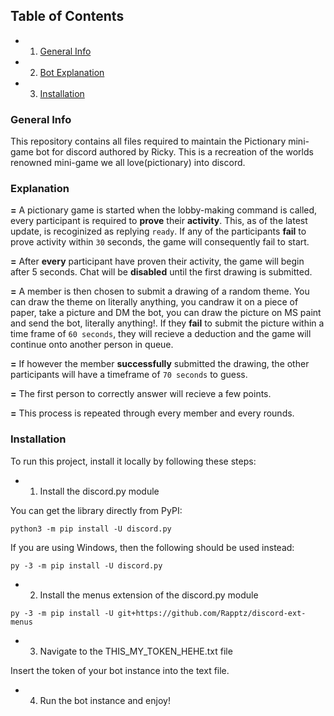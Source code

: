 
## Table of Contents
* 1. [General Info](#general-info)
* 2. [Bot Explanation](#explanation)
* 3. [Installation](#installation)

### General Info
This repository contains all files required to maintain the Pictionary mini-game bot for discord authored by Ricky. This is a recreation of the worlds renowned mini-game we all love(pictionary) into discord.

### Explanation 
**=** A pictionary game is started when the lobby-making command is called, every participant is required to **prove** their **activity**. This, as of the latest update, is recoginized as replying `ready`. If any of the participants **fail** to prove activity within `30` seconds, the game will consequently fail to start.

**=** After **every** participant have proven their activity, the game will begin after 5 seconds. Chat will be **disabled** until the first drawing is submitted.

**=** A member is then chosen to submit a drawing of a random theme. You can draw the theme on literally anything, you candraw it on a piece of paper, take a picture and DM the bot, you can draw the picture on MS paint and send the bot, literally anything!. If they **fail** to submit the picture within a time frame of `60 seconds`, they will recieve a deduction and the game will continue onto another person in queue. 

**=** If however the member **successfully** submitted the drawing, the other participants will have a timeframe of `70 seconds` to guess.

**=** The first person to correctly answer will recieve a few points.

**=** This process is repeated through every member and every rounds.

### Installation
To run this project, install it locally by following these steps:

* 1. Install the discord.py module

You can get the library directly from PyPI:
```
python3 -m pip install -U discord.py
```
If you are using Windows, then the following should be used instead:
```
py -3 -m pip install -U discord.py
```

* 2. Install the menus extension of the discord.py module
```
py -3 -m pip install -U git+https://github.com/Rapptz/discord-ext-menus
```

* 3. Navigate to the THIS_MY_TOKEN_HEHE.txt file

Insert the token of your bot instance into the text file.

* 4. Run the bot instance and enjoy!

